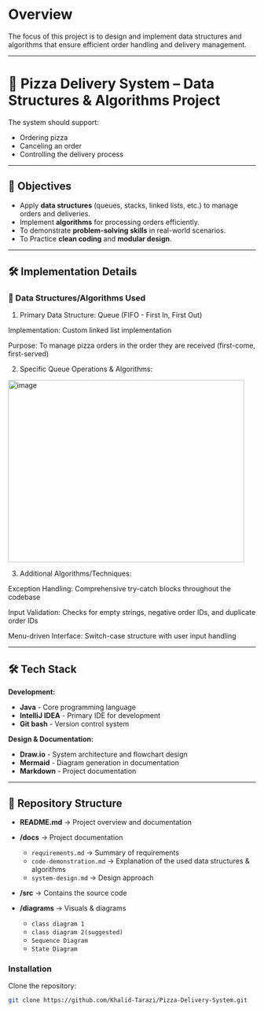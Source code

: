 # Overview
The focus of this project is to design and implement data structures and algorithms that ensure efficient order handling and delivery management.

---

# 🍕 Pizza Delivery System – Data Structures & Algorithms Project

The system should support:  
- Ordering pizza  
- Canceling an order  
- Controlling the delivery process

---

## 🎯 Objectives
- Apply **data structures** (queues, stacks, linked lists, etc.) to manage orders and deliveries.  
- Implement **algorithms** for processing orders efficiently.  
- To demonstrate **problem-solving skills** in real-world scenarios.  
- To Practice **clean coding** and **modular design**.  

---

## 🛠️ Implementation Details

### 🔹 Data Structures/Algorithms Used
1. Primary Data Structure: Queue (FIFO - First In, First Out)

Implementation: Custom linked list implementation

Purpose: To manage pizza orders in the order they are received (first-come, first-served)


2. Specific Queue Operations & Algorithms:

<img width="480" height="371" alt="image" src="https://github.com/user-attachments/assets/c3e75ed8-4739-4594-8ced-1759c9527bc1" />

3. Additional Algorithms/Techniques:

Exception Handling: Comprehensive try-catch blocks throughout the codebase

Input Validation: Checks for empty strings, negative order IDs, and duplicate order IDs

Menu-driven Interface: Switch-case structure with user input handling

---

## 🛠️ Tech Stack

**Development:**
- **Java** - Core programming language
- **IntelliJ IDEA** - Primary IDE for development
- **Git bash** - Version control system


**Design & Documentation:**
- **Draw.io** - System architecture and flowchart design
- **Mermaid** - Diagram generation in documentation
- **Markdown** - Project documentation

---

## 📂 Repository Structure

- **README.md** → Project overview and documentation  

- **/docs** → Project documentation  
  - `requirements.md` → Summary of requirements  
  - `code-demonstration.md` → Explanation of the used data structures & algorithms  
  - `system-design.md` → Design approach  

- **/src** → Contains the source code  

- **/diagrams** → Visuals & diagrams  
  - `class diagram 1`
  - `class diagram 2(suggested)`
  - `Sequence Diagram`
  - `State Diagram`

### Installation

Clone the repository:
```bash
git clone https://github.com/Khalid-Tarazi/Pizza-Delivery-System.git
